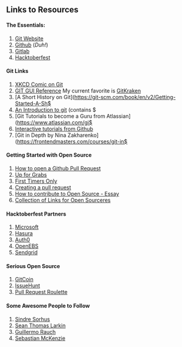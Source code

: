 ## Links to Resources

#### The Essentials:
1. [Git Website](https://git-scm.com/)
2. [Github](https://github.com) (_Duh!_)
3. [Gitlab](https://gitlab.com)
4. [Hacktoberfest](https://hacktoberfest.digitalocean.com)

#### Git Links
1. [XKCD Comic on Git](https://xkcd.com/1597/)
2. [GIT GUI Reference](https://git-scm.com/download/gui/windows)
    My current favorite is [GitKraken](https://www.gitkraken.com/)
3. [A Short History on Git](https://git-scm.com/book/en/v2/Getting-Started-A-Sh$
4. [An Introduction to git](http://rogerdudler.github.io/git-guide/) (contains $
5. [Git Tutorials to become a Guru from Atlassian](https://www.atlassian.com/gi$
6. [Interactive tutorials from Github](https://try.github.io/)
7. [Git in Depth by Nina Zakharenko](https://frontendmasters.com/courses/git-in$

#### Getting Started with Open Source
1. [How to open a Github Pull Request](https://www.digitalocean.com/community/tutorials/how-to-create-a-pull-request-on-github)
2. [Up for Grabs](https://up-for-grabs.net/#/)
3. [First Timers Only](https://www.firsttimersonly.com/)
4. [Creating a pull request](https://help.github.com/articles/about-pull-requests/)
5. [How to contribute to Open Source - Essay](https://opensource.guide/how-to-contribute/)
6. [Collection of Links for Open Sourceres](https://github.com/freeCodeCamp/how-to-contribute-to-open-source)

#### Hacktoberfest Partners
1. [Microsoft](https://open.microsoft.com/2018/09/18/hacktoberfest-2018-microsoft/)
2. [Hasura](https://blog.hasura.io/announcing-hacktoberfest-2018-with-hasura-621045dc9560)
3. [Auth0](https://auth0.com/blog/celebrate-hacktoberfest-with-auth0/)
4. [OpenEBS](https://blog.openebs.io/celebrate-hacktoberfest-2018-with-openebs-206daa1d653c)
5. [Sendgrid](https://sendgrid.com/blog/hacktoberfest-2018-has-arrived/)

#### Serious Open Source 
1. [GitCoin](https://gitcoin.co/)
2. [IssueHunt](https://issuehunt.io/)
3. [Pull Request Roulette](http://www.pullrequestroulette.com/)


#### Some Awesome People to Follow
1. [Sindre Sorhus](https://github.com/sindresorhus)
2. [Sean Thomas Larkin](https://github.com/TheLarkInn)
3. [Guillermo Rauch](https://github.com/rauchg)
4. [Sebastian McKenzie](https://github.com/kittens)
